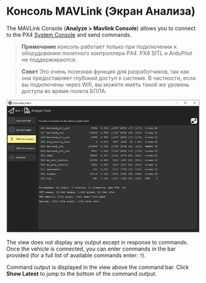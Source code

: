 # Консоль MAVLink (Экран Анализа)

The MAVLink Console (**Analyze > Mavlink Console**) allows you to connect to the PX4 [System Console](https://docs.px4.io/main/en/debug/system_console.html) and send commands.

> **Примечание** консоль работает только при подключении к *оборудованию* полетного контроллера *PX4*. PX4 SITL и ArduPilot не поддерживаются.

<span></span>

> **Совет** Это очень полезная функция для разработчиков, так как она предоставляет глубокий доступ к системе. В частности, если вы подключены через Wifi, вы можете иметь такой же уровень доступа во время полета БПЛА.

![Экран Анализа Консоль MAVLink](../../assets/analyze/mavlink_console.jpg)

The view does not display any output except in response to commands. Once the vehicle is connected, you can enter commands in the bar provided (for a full list of available commands enter: `?`).

Command output is displayed in the view above the command bar. Click **Show Latest** to jump to the bottom of the command output.